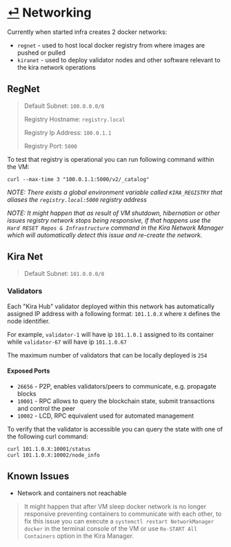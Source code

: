 # [⏎](README.md) Networking

Currently when started infra creates 2 docker networks:

* `regnet` - used to host local docker registry from where images are pushed or pulled
* `kiranet` - used to deploy validator nodes and other software relevant to the kira network operations


## RegNet


> Default Subnet: `100.0.0.0/8`
>
> Registry Hostname: `registry.local`
>
> Registry Ip Address: `100.0.1.1`
> 
> Registry Port: `5000`

To test that registry is operational you can run following command within the VM:

```
curl --max-time 3 "100.0.1.1:5000/v2/_catalog"
```

_NOTE: There exists a global environment variable called `KIRA_REGISTRY` that aliases the `registry.local:5000` registry address_

_NOTE: It might happen that as result of VM shutdown, hibernation or other issues registry network stops being responsive, if that happens use the `Hard RESET Repos & Infrastructure` command in the Kira Network Manager which will automatically detect this issue and re-create the network._

## Kira Net

> Default Subnet: `101.0.0.0/8`

### Validators

Each "Kira Hub" validator deployed within this network has automatically assigned IP address with a following format: `101.1.0.X` where `X` defines the node identifier.

For example, `validator-1` will have ip `101.1.0.1` assigned to its container while `validator-67` will have ip `101.1.0.67`

The maximum number of validators that can be locally deployed is `254`

#### Exposed Ports
* `26656` - P2P, enables validators/peers to communicate, e.g. propagate blocks 
* `10001` - RPC allows to query the blockchain state, submit transactions and control the peer
* `10002` - LCD, RPC equivalent used for automated management 

To verify that the validator is accessible you can query the state with one of the following curl command:

```
curl 101.1.0.X:10001/status
curl 101.1.0.X:10002/node_info
```

## Known Issues

* Network and containers not reachable

> It might happen that after VM sleep docker network is no longer responsive preventing containers to communicate with each other, to fix this issue you can execute a `systemctl restart NetworkManager docker` in the terminal console of the VM or use `Re-START All Containers` option in the Kira Manager.


